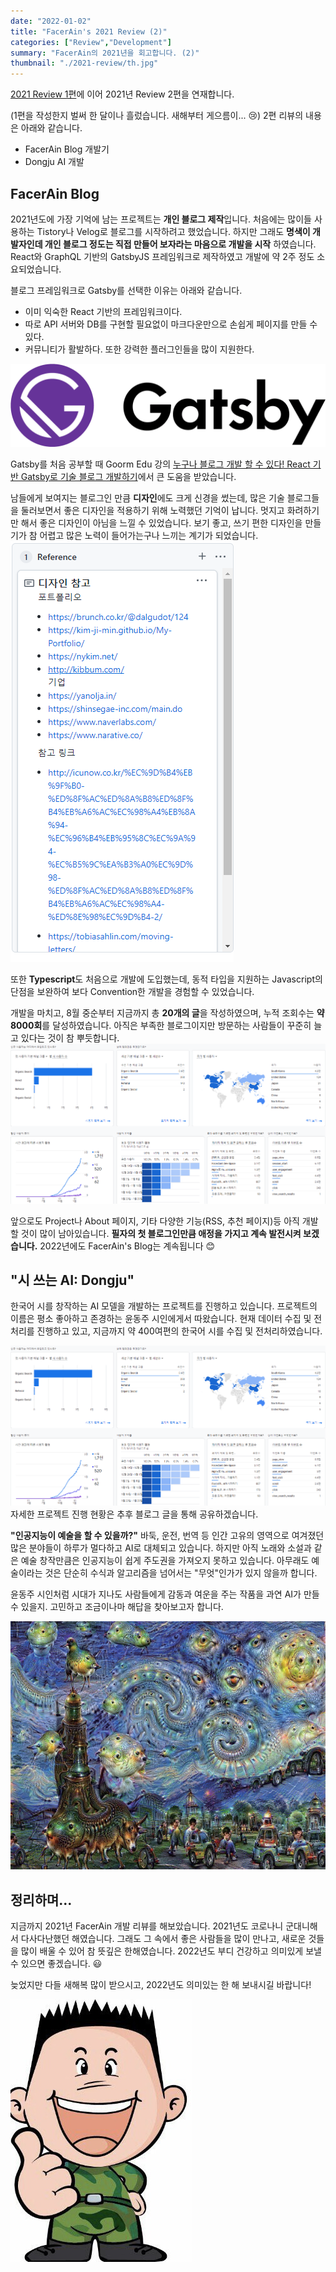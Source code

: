 ```yaml
---
date: "2022-01-02"
title: "FacerAin's 2021 Review (2)"
categories: ["Review","Development"]
summary: "FacerAin의 2021년을 회고합니다. (2)"
thumbnail: "./2021-review/th.jpg"
---
```


[2021 Review 1편](https://facerain.club/2021-review/)에 이어 2021년 Review 2편을 연재합니다.  

(1편을 작성한지 벌써 한 달이나 흘렀습니다. 새해부터 게으름이... 😢)
2편 리뷰의 내용은 아래와 같습니다.
- FacerAin Blog 개발기
- Dongju AI 개발


## FacerAin Blog
2021년도에 가장 기억에 남는 프로젝트는 **개인 블로그 제작**입니다. 
처음에는 많이들 사용하는 Tistory나  Velog로 블로그를 시작하려고 했었습니다. 하지만 그래도 **명색이 개발자인데 개인 블로그 정도는 직접 만들어 보자라는 마음으로 개발을 시작** 하였습니다.
React와 GraphQL 기반의 GatsbyJS 프레임워크로 제작하였고 개발에 약 2주 정도 소요되었습니다.  

블로그 프레임워크로 Gatsby를 선택한 이유는 아래와 같습니다.
- 이미 익숙한 React 기반의 프레임워크이다.
- 따로 API 서버와 DB를 구현할 필요없이 마크다운만으로 손쉽게 페이지를 만들 수 있다.
- 커뮤니티가 활발하다. 또한 강력한 플러그인들을 많이 지원한다.

![Gatsby](./2021-review-2/gatsby.png "Static 페이지 생성 프레임워크 Gatsby")
  

Gatsby를 처음 공부할 때 Goorm Edu 강의 [누구나 블로그 개발 할 수 있다! React 기반 Gatsby로 기술 블로그 개발하기](https://edu.goorm.io/lecture/25881/%EB%88%84%EA%B5%AC%EB%82%98-%EB%B8%94%EB%A1%9C%EA%B7%B8-%EA%B0%9C%EB%B0%9C-%ED%95%A0-%EC%88%98-%EC%9E%88%EB%8B%A4-react-%EA%B8%B0%EB%B0%98-gatsby%EB%A1%9C-%EA%B8%B0%EC%88%A0-%EB%B8%94%EB%A1%9C%EA%B7%B8-%EA%B0%9C%EB%B0%9C%ED%95%98%EA%B8%B0)에서 큰 도움을 받았습니다.  


남들에게 보여지는 블로그인 만큼 **디자인**에도 크게 신경을 썼는데, 많은 기술 블로그들을 둘러보면서 좋은 디자인을 적용하기 위해 노력했던 기억이 납니다.
멋지고 화려하기만 해서 좋은 디자인이 아님을 느낄 수 있었습니다. 보기 좋고, 쓰기 편한 디자인을 만들기가 참 어렵고 많은 노력이 들어가는구나 느끼는 계기가 되었습니다. 
![Blog](./2021-review-2/blog-reference.png "디자인을 참고한 블로그들")  

또한 **Typescript**도 처음으로 개발에 도입했는데, 동적 타입을 지원하는 Javascript의 단점을 보완하여 보다 Convention한 개발을 경험할 수 있었습니다. 

개발을 마치고, 8월 중순부터 지금까지 총 **20개의 글**을 작성하였으며, 누적 조회수는 **약 8000회**를 달성하였습니다. 
아직은 부족한 블로그이지만 방문하는 사람들이 꾸준히 늘고 있다는 것이 참 뿌듯합니다. 
![Blog](./2021-review-2/blog.png "북한에서는 왜 접속한거죠...?")

앞으로도 Project나 About 페이지, 기타 다양한 기능(RSS, 추천 페이지)등 아직 개발할 것이 많이 남아있습니다.
**필자의 첫 블로그인만큼 애정을 가지고 계속 발전시켜 보겠습니다.** 2022년에도 FacerAin's Blog는 계속됩니다 😊

## "시 쓰는 AI: Dongju"
한국어 시를 창작하는 AI 모델을 개발하는 프로젝트를 진행하고 있습니다. 프로젝트의 이름은 평소 좋아하고 존경하는 윤동주 시인에게서 따왔습니다.
현재 데이터 수집 및 전처리를 진행하고 있고, 지금까지 약 400여편의 한국어 시를 수집 및 전처리하였습니다.

![dongju](./2021-review-2/blog.png "Dongju 데이터 대시보드")
자세한 프로젝트 진행 현황은 추후 블로그 글을 통해 공유하겠습니다.


**"인공지능이 예술을 할 수 있을까?"**
바둑, 운전, 번역 등 인간 고유의 영역으로 여겨졌던 많은 분야들이 하루가 멀다하고 AI로 대체되고 있습니다.
하지만 아직 노래와 소설과 같은 예술 창작만큼은 인공지능이 쉽게 주도권을 가져오지 못하고 있습니다.
아무래도 예술이라는 것은 단순히 수식과 알고리즘을 넘어서는 "무엇"인가가 있지 않을까 합니다.

윤동주 시인처럼 시대가 지나도 사람들에게 감동과 여운을 주는 작품을 과연 AI가 만들 수 있을지. 고민하고 조금이나마 해답을 찾아보고자 합니다.

![google Deep Dream](./2021-review-2/deep.png "구글의 딥드림")

## 정리하며...
지금까지 2021년 FacerAin 개발 리뷰를 해보았습니다. 2021년도 코로나니 군대니해서 다사다난했던 해였습니다. 그래도 그 속에서 좋은 사람들을 많이 만나고, 새로운 것들을 많이 배울 수 있어 참 뜻깊은 한해였습니다. 2022년도 부디 건강하고 의미있게 보낼 수 있으면 좋겠습니다. 😃  

늦었지만 다들 새해복 많이 받으시고, 2022년도 의미있는 한 해 보내시길 바랍니다!

![army-image](./2021-review/1.jpg "2022년도 굳건이와 함께합니다!")
